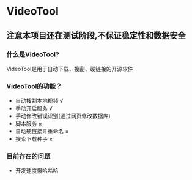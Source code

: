 # VideoTool

## 注意本项目还在测试阶段,不保证稳定性和数据安全

### 什么是VideoTool?

VideoTool是用于自动下载、搜刮、硬链接的开源软件

### VideoTool的功能？

- 自动搜刮本地视频 √
- 手动开启服务 √
- 手动修改错误识别(通过网页修改数据库)
- 脚本服务 ×
- 自动硬链接并重命名 ×
- 搜索下载种子 ×

### 目前存在的问题

- 开发速度慢哈哈哈
